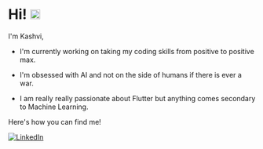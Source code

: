 # Hi! <img src="https://raw.githubusercontent.com/MartinHeinz/MartinHeinz/master/wave.gif" width="20px">

I'm Kashvi, 

- I'm currently working on taking my coding skills from positive to positive max.
 
- I'm obsessed with AI and not on the side of humans if there is ever a war. 

- I am really really passionate about Flutter but anything comes secondary to Machine Learning.

Here's how you can find me! 
 
[![LinkedIn][1.2]][1]
<!-- Icon -->
[1.2]: 	https://img.shields.io/badge/LinkedIn-0077B5?style=for-the-badge&logo=linkedin&logoColor=white
<!-- Link -->
[1]: https://www.linkedin.com/in/kashvi-garg-2k3
